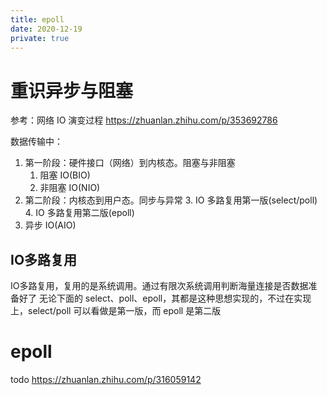 ```yaml
---
title: epoll
date: 2020-12-19
private: true
---
```

# 重识异步与阻塞
参考：网络 IO 演变过程 https://zhuanlan.zhihu.com/p/353692786

数据传输中：
1. 第一阶段：硬件接口（网络）到内核态。阻塞与非阻塞
    1. 阻塞 IO(BIO)
    2. 非阻塞 IO(NIO)
2. 第二阶段：内核态到用户态。同步与异常
    3. IO 多路复用第一版(select/poll)
    4. IO 多路复用第二版(epoll)
3. 异步 IO(AIO)

## IO多路复用
IO多路复用，复用的是系统调用。通过有限次系统调用判断海量连接是否数据准备好了
无论下面的 select、poll、epoll，其都是这种思想实现的，不过在实现上，select/poll 可以看做是第一版，而 epoll 是第二版

# epoll
todo
https://zhuanlan.zhihu.com/p/316059142
